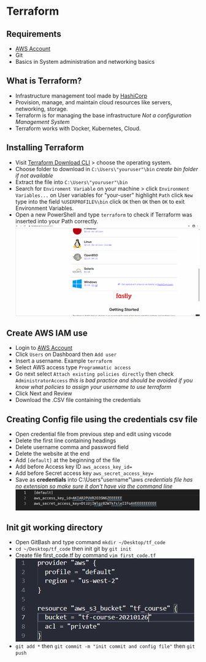 # Terraform

## Requirements
- [AWS Account](https://aws.amazon.com/account/)
- Git
- Basics in System administration and networking basics

## What is Terraform?
- Infrastructure management tool made by [HashiCorp](https://www.hashicorp.com)
- Provision, manage, and maintain cloud resources like servers, networking, storage. 
- Terraform is for managing the base infrastructure *Not a configuration Management System*
- Terraform works with Docker, Kubernetes, Cloud. 
 
## Installing Terraform
- Visit [Terraform Download CLI](https://www.terraform.io/downloads.html) > choose the operating system.
- Choose folder to download in `C:\Users\"youruser"\bin`    *create bin folder if not available*
- Extract the file into `C:\Users\"youruser"\bin`
- Search for `Enviroment Variable` on your machine > click `Environment Variables...` on User variables for "your-user" highlight `Path` click `New` type into the field `%USERPROFILE%\bin` click `OK` then `OK` then `OK` to exit Environment Variables.
- Open a new PowerShell and type `terraform` to check if Terraform was inserted into your Path correctly. 
![installing_terraform_windows](/assets/installing_terraform_windows.gif)

## Create AWS IAM use
- Login to [AWS Account](https://aws.amazon.com/account/)
- Click `Users` on Dashboard then `Add user`
- Insert a username. Example `terraform`
-  Select AWS access type `Programmatic access`
-  Go next select `Attach existing policies directly` then check `AdministratorAccess`  *this is bad practice and should be avoided if you know what policies to assign your username to use terraform*
-  Click Next and Review
-  Download the .CSV file containing the credentials

## Creating Config file using the credentials csv file
- Open credential file from previous step and edit using vscode
- Delete the first line containing headings
- Delete username comma and password field
- Delete the website at the end
- Add `[default]` at the beginning of the file
- Add before Access key ID `aws_access_key_id=`
- Add before Secret access key `aws_secret_access_key=`
- Save as **credentials** into C:\Users\"username"\aws  *credentials file has no extension so make sure it don't have via the command line*
![credentials example](/assets/credentails.png)

## Init git working directory
- Open GitBash and type command `mkdir ~/Desktop/tf_code`
- `cd ~/Desktop/tf_code` then init git by `git init`
- Create file first_code.tf by command `vim first_code.tf`
![first_code](/assets/first_code.png)
- `git add *` then `git commit -m "init commit and config file"` then `git push`
